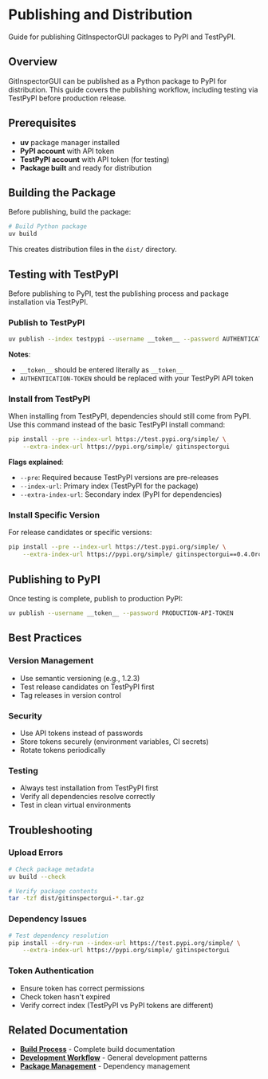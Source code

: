 # Publishing and Distribution

Guide for publishing GitInspectorGUI packages to PyPI and TestPyPI.

## Overview

GitInspectorGUI can be published as a Python package to PyPI for distribution. This
guide covers the publishing workflow, including testing via TestPyPI before production
release.

## Prerequisites

- **uv** package manager installed
- **PyPI account** with API token
- **TestPyPI account** with API token (for testing)
- **Package built** and ready for distribution

## Building the Package

Before publishing, build the package:

```bash
# Build Python package
uv build
```

This creates distribution files in the `dist/` directory.

## Testing with TestPyPI

Before publishing to PyPI, test the publishing process and package installation via
TestPyPI.

### Publish to TestPyPI

```bash
uv publish --index testpypi --username __token__ --password AUTHENTICATION-TOKEN
```

**Notes**:

- `__token__` should be entered literally as `__token__`
- `AUTHENTICATION-TOKEN` should be replaced with your TestPyPI API token

### Install from TestPyPI

When installing from TestPyPI, dependencies should still come from PyPI. Use this
command instead of the basic TestPyPI install command:

```bash
pip install --pre --index-url https://test.pypi.org/simple/ \
    --extra-index-url https://pypi.org/simple/ gitinspectorgui
```

**Flags explained**:

- `--pre`: Required because TestPyPI versions are pre-releases
- `--index-url`: Primary index (TestPyPI for the package)
- `--extra-index-url`: Secondary index (PyPI for dependencies)

### Install Specific Version

For release candidates or specific versions:

```bash
pip install --pre --index-url https://test.pypi.org/simple/ \
    --extra-index-url https://pypi.org/simple/ gitinspectorgui==0.4.0rc7
```

## Publishing to PyPI

Once testing is complete, publish to production PyPI:

```bash
uv publish --username __token__ --password PRODUCTION-API-TOKEN
```

## Best Practices

### Version Management

- Use semantic versioning (e.g., 1.2.3)
- Test release candidates on TestPyPI first
- Tag releases in version control

### Security

- Use API tokens instead of passwords
- Store tokens securely (environment variables, CI secrets)
- Rotate tokens periodically

### Testing

- Always test installation from TestPyPI first
- Verify all dependencies resolve correctly
- Test in clean virtual environments

## Troubleshooting

### Upload Errors

```bash
# Check package metadata
uv build --check

# Verify package contents
tar -tzf dist/gitinspectorgui-*.tar.gz
```

### Dependency Issues

```bash
# Test dependency resolution
pip install --dry-run --index-url https://test.pypi.org/simple/ \
    --extra-index-url https://pypi.org/simple/ gitinspectorgui
```

### Token Authentication

- Ensure token has correct permissions
- Check token hasn't expired
- Verify correct index (TestPyPI vs PyPI tokens are different)

## Related Documentation

- **[Build Process](build-process.md)** - Complete build documentation
- **[Development Workflow](development-workflow.md)** - General development patterns
- **[Package Management](package-management.md)** - Dependency management
